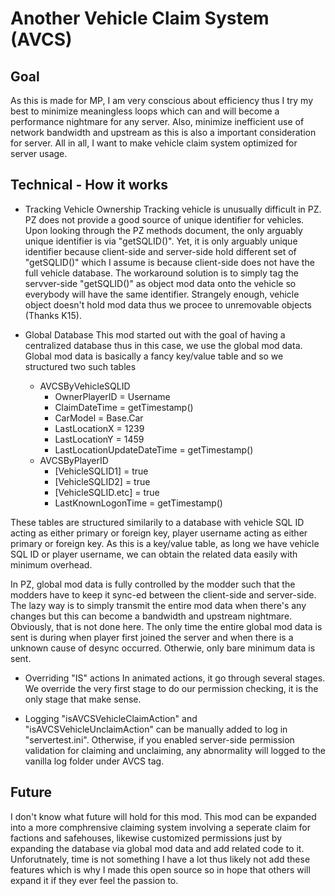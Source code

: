 # Another Vehicle Claim System (AVCS)
## Goal
As this is made for MP, I am very conscious about efficiency thus I try my best to minimize meaningless loops which can and will become a performance nightmare for any server. Also, minimize inefficient use of network bandwidth and upstream as this is also a important consideration for server. All in all, I want to make vehicle claim system optimized for server usage.
## Technical - How it works
- Tracking Vehicle Ownership
Tracking vehicle is unusually difficult in PZ. PZ does not provide a good source of unique identifier for vehicles. Upon looking through the PZ methods document, the only arguably unique identifier is via "getSQLID()". Yet, it is only arguably unique identifier because client-side and server-side hold different set of "getSQLID()" which I assume is because client-side does not have the full vehicle database. The workaround solution is to simply tag the servver-side "getSQLID()" as object mod data onto the vehicle so everybody will have the same identifier. Strangely enough, vehicle object doesn't hold mod data thus we procee to unremovable objects (Thanks K15).

- Global Database
This mod started out with the goal of having a centralized database thus in this case, we use the global mod data. Global mod data is basically a fancy key/value table and so we structured two such tables
  - AVCSByVehicleSQLID
    - OwnerPlayerID = Username
    - ClaimDateTime = getTimestamp()
    - CarModel = Base.Car
    - LastLocationX = 1239
    - LastLocationY = 1459
    - LastLocationUpdateDateTime = getTimestamp()
  - AVCSByPlayerID
    - [VehicleSQLID1] = true
    - [VehicleSQLID2] = true
    - [VehicleSQLID.etc] = true
    - LastKnownLogonTime = getTimestamp()
    
These tables are structured similarily to a database with vehicle SQL ID acting as either primary or foreign key, player username acting as either primary or foreign key. As this is a key/value table, as long we have vehicle SQL ID or player username, we can obtain the related data easily with minimum overhead.

In PZ, global mod data is fully controlled by the modder such that the modders have to keep it sync-ed between the client-side and server-side. The lazy way is to simply transmit the entire mod data when there's any changes but this can become a bandwidth and upstream nightmare. Obviously, that is not done here. The only time the entire global mod data is sent is during when player first joined the server and when there is a unknown cause of desync occurred. Otherwie, only bare minimum data is sent.

- Overriding "IS" actions
In animated actions, it go through several stages. We override the very first stage to do our permission checking, it is the only stage that make sense.

- Logging
"isAVCSVehicleClaimAction" and "isAVCSVehicleUnclaimAction" can be manually added to log in "servertest.ini". Otherwise, if you enabled server-side permission validation for claiming and unclaiming, any abnormality will logged to the vanilla log folder under AVCS tag.

## Future
I don't know what future will hold for this mod. This mod can be expanded into a more comphrensive claiming system involving a seperate claim for factions and safehouses, likewise customized permissions just by expanding the database via global mod data and add related code to it. Unforutnately, time is not something I have a lot thus likely not add these features which is why I made this open source so in hope that others will expand it if they ever feel the passion to.
